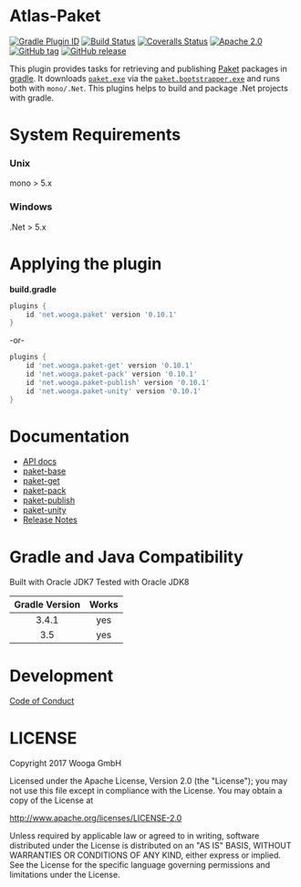 Atlas-Paket
===========

[![Gradle Plugin ID](https://img.shields.io/badge/gradle-net.wooga.paket-brightgreen.svg?style=flat-square)](https://plugins.gradle.org/plugin/net.wooga.paket)
[![Build Status](https://img.shields.io/travis/wooga/atlas-paket/master.svg?style=flat-square)](https://travis-ci.org/wooga/atlas-paket)
[![Coveralls Status](https://img.shields.io/coveralls/wooga/atlas-paket/master.svg?style=flat-square)](https://coveralls.io/github/wooga/atlas-paket?branch=master)
[![Apache 2.0](https://img.shields.io/badge/license-Apache%202-blue.svg?style=flat-square)](https://raw.githubusercontent.com/wooga/atlas-paket/master/LICENSE)
[![GitHub tag](https://img.shields.io/github/tag/wooga/atlas-paket.svg?style=flat-square)]()
[![GitHub release](https://img.shields.io/github/release/wooga/atlas-paket.svg?style=flat-square)]()

This plugin provides tasks for retrieving and publishing [Paket][paket] packages in [gradle][gradle]. It downloads [`paket.exe`][paket_exe] via the [`paket.bootstrapper.exe`][paket_bootstrapper] and runs both with `mono/.Net`. This plugins helps to build and package .Net projects with gradle.

System Requirements
===================

### Unix
mono > 5.x

### Windows
.Net > 5.x

Applying the plugin
===================

**build.gradle**
```groovy
plugins {
    id 'net.wooga.paket' version '0.10.1'
}
```
-or-
```groovy
plugins {
    id 'net.wooga.paket-get' version '0.10.1'
    id 'net.wooga.paket-pack' version '0.10.1'
    id 'net.wooga.paket-publish' version '0.10.1'
    id 'net.wooga.paket-unity' version '0.10.1'
}
```

Documentation
=============

- [API docs](https://wooga.github.io/atlas-paket/docs/api/)
- [paket-base](docs/Base.md)
- [paket-get](docs/Get.md)
- [paket-pack](docs/Pack.md)
- [paket-publish](docs/Publish.md)
- [paket-unity](docs/Unity.md)
- [Release Notes](RELEASE_NOTES.md)

Gradle and Java Compatibility
=============================

Built with Oracle JDK7
Tested with Oracle JDK8

| Gradle Version | Works |
| :------------: | :---: |
| 3.4.1          | yes   |
| 3.5            | yes   |

Development
===========

[Code of Conduct](docs/Code-of-conduct.md)

LICENSE
=======

Copyright 2017 Wooga GmbH

Licensed under the Apache License, Version 2.0 (the "License");
you may not use this file except in compliance with the License.
You may obtain a copy of the License at

<http://www.apache.org/licenses/LICENSE-2.0>

Unless required by applicable law or agreed to in writing, software
distributed under the License is distributed on an "AS IS" BASIS,
WITHOUT WARRANTIES OR CONDITIONS OF ANY KIND, either express or implied.
See the License for the specific language governing permissions and
limitations under the License.

<!-- Links -->
[paket_template]:       https://fsprojects.github.io/Paket/template-files.html "paket template file"
[paket]:                https://fsprojects.github.io/Paket/ "Paket"
[paket_exe]:            https://github.com/fsprojects/Paket/releases/download/5.1.8/paket.exe

[paket_bootstrapper]:   https://github.com/fsprojects/Paket/releases/download/5.1.8/paket.bootstrapper.exe
[paket_unity3d]:        http://wooga.github.io/Paket.Unity3D/ "Paket.Unity3d"
[gradle]:               https://gradle.org/ "Gradle"
[gradle_finalizedBy]:   https://docs.gradle.org/3.5/dsl/org.gradle.api.Task.html#org.gradle.api.Task:finalizedBy
[gradle_dependsOn]:     https://docs.gradle.org/3.5/dsl/org.gradle.api.Task.html#org.gradle.api.Task:dependsOn
